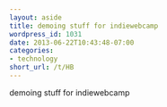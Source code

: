 ```yaml
---
layout: aside
title: demoing stuff for indiewebcamp
wordpress_id: 1031
date: 2013-06-22T10:43:48-07:00
categories:
- technology
short_url: /t/HB
---
```


demoing stuff for indiewebcamp
